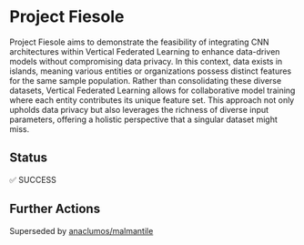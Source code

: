 # Project Fiesole

Project Fiesole aims to demonstrate the feasibility of integrating CNN architectures within Vertical Federated Learning to enhance data-driven models without compromising data privacy. In this context, data exists in islands, meaning various entities or organizations possess distinct features for the same sample population. Rather than consolidating these diverse datasets, Vertical Federated Learning allows for collaborative model training where each entity contributes its unique feature set. This approach not only upholds data privacy but also leverages the richness of diverse input parameters, offering a holistic perspective that a singular dataset might miss.

## Status

✅ SUCCESS

## Further Actions

Superseded by [anaclumos/malmantile](https://github.com/anaclumos/malmantile)
